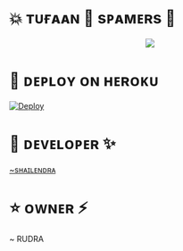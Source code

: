 # 💥 ᴛᴜғᴀᴀɴ 💞 sᴘᴀᴍᴇʀs 💐

<p align="center">
  <img src="https://te.legra.ph/file/72b8500b85d0c4798c6d5.jpg">
</p>


# 🚀 ᴅᴇᴘʟᴏʏ ᴏɴ ʜᴇʀᴏᴋᴜ 

[![Deploy](https://www.herokucdn.com/deploy/button.svg)](https://heroku.com/deploy)


# 🌸 ᴅᴇᴠᴇʟᴏᴘᴇʀ ✨

[~sʜᴀɪʟᴇɴᴅʀᴀ](https://t.me/Shailendra34) 


# ⭐ ᴏᴡɴᴇʀ ⚡


~ RUDRA
